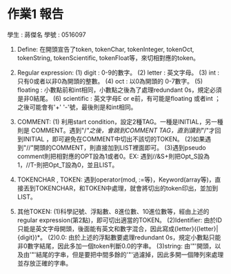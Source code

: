 # 作業1 報告

學生 : 蔣傑名
學號 : 0516097

1. Define:
	在開頭宣告了token, tokenChar, tokenInteger, tokenOct, tokenString, tokenScientific, tokenFloat等，來切相對應的token。

2. Regular expression: 
	(1) digit : 0-9的數字。
	(2) letter : 英文字母。
	(3) int : 只有0或者以非0為開頭的整數。
	(4) oct : 以0為開頭的 0-7數字。
	(5) floating : 小數點前和int相同，小數點之後為了處理redundant 0s，規定必須是非0結尾。
	(6) scientific : 英文字母E or e前，有可能是floating 或者int ；之後可能會有'+' '-'號，最後則是和int相同。

3. COMMENT:
	(1) 利用start condition，設定2種TAG。一種是INITIAL，另一種則是 COMMENT。遇到"/*"之後，會跳到COMMENT TAG，直到讀到"*/"才回到INITIAL
	，即可避免在COMMENT中切出不該切的TOKEN。
	(2)如果遇到"//"開頭的COMMENT，則直接加到LIST裡面即可。
	(3)遇到pseudo comment則把相對應的OPT設為1或者0。EX: 遇到//&S+則把Opt_S設為1，//T-則把Opt_T設為0，並且LIST。

4. TOKENCHAR , TOKEN:
	遇到operator(mod, :=等)，Keyword(array等)，直接丟到TOKENCHAR，和TOKEN中處理，就會將切出的token印出，並加到LIST。

5. 其他TOKEN:
	(1)科學記號、浮點數、8進位數、10進位數等，經由上述的regular expression(第2點)，即可切出適當的TOKEN。
	(2)Identifier: 由於ID只能是英文字母開頭，後面能有英文和數字混合，因此寫成{letter}({letter}|{digit})*。
	(2)0.0: 由於上述的浮點數要處理redundant 0s，規定小數點只能非0數字結尾，因此多加一個token判斷0.0的字串。
	(3)string: 由'"'開頭，以及由'"'結尾的字串，但是要把中間多餘的'"'過濾掉，因此多開一個陣列來處理並存放正確的字串。
